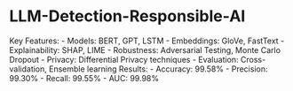 # LLM-Detection-Responsible-AI
Key Features: - Models: BERT, GPT, LSTM - Embeddings: GloVe, FastText - Explainability: SHAP, LIME - Robustness: Adversarial Testing, Monte Carlo Dropout - Privacy: Differential Privacy techniques - Evaluation: Cross-validation, Ensemble learning   Results: - Accuracy: 99.58% - Precision: 99.30% - Recall: 99.55% - AUC: 99.98%
